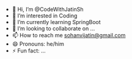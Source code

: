 - 👋 Hi, I’m @CodeWithJatinSh
- 👀 I’m interested in Coding
- 🌱 I’m currently learning SpringBoot
- 💞️ I’m looking to collaborate on ...
- 📫 How to reach me sohanvijatin@gmail.com
- 😄 Pronouns: he/him
- ⚡ Fun fact: ...

<!---
CodeWithJatinSh/CodeWithJatinSh is a ✨ special ✨ repository because its `README.md` (this file) appears on your GitHub profile.
You can click the Preview link to take a look at your changes.
--->
